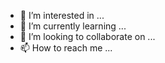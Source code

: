 - 👀 I’m interested in ...
- 🌱 I’m currently learning ...
- 💞️ I’m looking to collaborate on ...
- 📫 How to reach me ...
